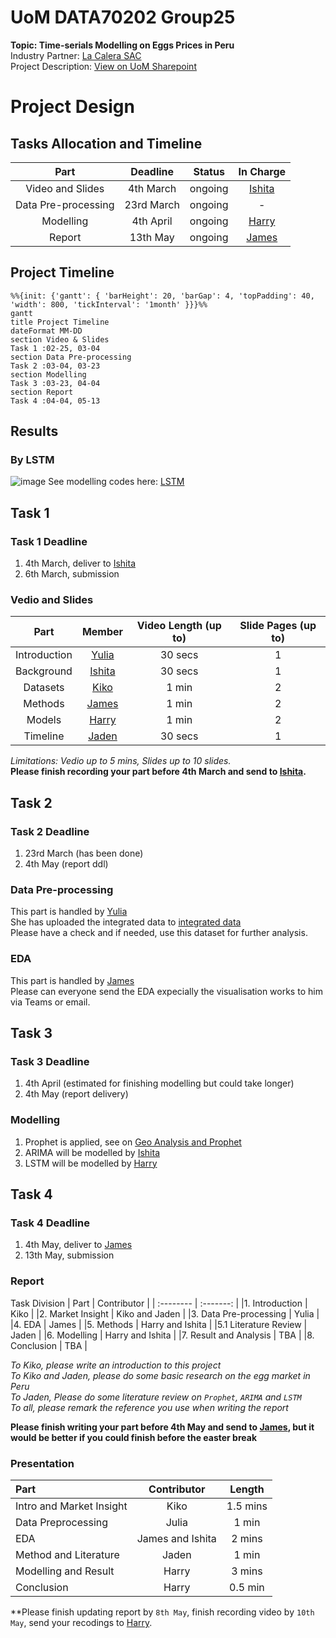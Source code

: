 # UoM DATA70202 Group25  
**Topic: Time-serials Modelling on Eggs Prices in Peru**  
Industry Partner: [La Calera SAC](https://www.lacalera.pe/)  
Project Description: [View on UoM Sharepoint](https://livemanchesterac-my.sharepoint.com/:w:/r/personal/yuhang_xie-3_postgrad_manchester_ac_uk/_layouts/15/doc2.aspx?sourcedoc=%7B7DFA38D0-850F-434C-AD4E-BDFD996C9306%7D&file=P25%20La%20Calera%20SAC.docx&action=default&mobileredirect=true&DefaultItemOpen=1&web=1)

# Project Design  
## Tasks Allocation and Timeline  
| Part   | Deadline | Status | In Charge |
| :--------: | :-------:  | :-------: | :-------: |
| Video and Slides |   4th March   | ongoing | [Ishita](mailto:ishita.satija@postgrad.manchester.ac.uk) |
| Data Pre-processing |   23rd March   |  ongoing  | - |
| Modelling |  4th April   |  ongoing  | [Harry](mailto:yuhang.xie-3@postgrad.manchester.ac.uk) |
| Report |   13th May   |  ongoing  | [James](mailto:james.askew-3@postgrad.manchester.ac.uk) |

## Project Timeline
```mermaid
%%{init: {'gantt': { 'barHeight': 20, 'barGap': 4, 'topPadding': 40, 'width': 800, 'tickInterval': '1month' }}}%%
gantt
title Project Timeline
dateFormat MM-DD
section Video & Slides
Task 1 :02-25, 03-04
section Data Pre-processing
Task 2 :03-04, 03-23
section Modelling
Task 3 :03-23, 04-04
section Report
Task 4 :04-04, 05-13
```

## Results
### By LSTM
![image](https://github.com/user-attachments/assets/facbb108-4946-4bda-9ac9-a2d74646cd84)
See modelling codes here: [LSTM](https://github.com/gggaiii/UoM_DATA70202_Group25/blob/main/models/LSTM_Modelling.py)


## Task 1
### Task 1 Deadline
1. 4th March, deliver to [Ishita](mailto:ishita.satija@postgrad.manchester.ac.uk)
2. 6th March, submission

### Vedio and Slides
| Part | Member | Video Length (up to) | Slide Pages (up to) |
| :--------: | :-------:  | :-------: | :-------: |
| Introduction | [Yulia](mailto:hanxi.yu@postgrad.manchester.ac.uk) | 30 secs | 1 |
| Background | [Ishita](mailto:ishita.satija@postgrad.manchester.ac.uk) | 30 secs | 1 |
| Datasets | [Kiko](mailto:yi.gao-5@postgrad.manchester.ac.uk) | 1 min | 2 |
| Methods | [James](mailto:james.askew-3@postgrad.manchester.ac.uk) | 1 min | 2 |
| Models | [Harry](mailto:yuhang.xie-3@postgrad.manchester.ac.uk) | 1 min | 2 |
| Timeline | [Jaden](mailto:jiajun.tian@postgrad.manchester.ac.uk) | 30 secs | 1 |

*Limitations: Vedio up to 5 mins, Slides up to 10 slides.*  
**Please finish recording your part before 4th March and send to [Ishita](mailto:ishita.satija@postgrad.manchester.ac.uk).**


## Task 2
### Task 2 Deadline
1. 23rd March (has been done)
2. 4th May (report ddl)

### Data Pre-processing  
This part is handled by [Yulia](mailto:hanxi.yu@postgrad.manchester.ac.uk)  
She has uploaded the integrated data to [integrated data](https://github.com/gggaiii/UoM_DATA70202_Group25/blob/main/Data%20Preprocessing.ipynb)  
Please have a check and if needed, use this dataset for further analysis.  

### EDA
This part is handled by [James](mailto:james.askew-3@postgrad.manchester.ac.uk)  
Please can everyone send the EDA expecially the visualisation works to him via Teams or email.  

## Task 3
### Task 3 Deadline
1. 4th April (estimated for finishing modelling but could take longer)
2. 4th May (report delivery)

### Modelling
1. Prophet is applied, see on [Geo Analysis and Prophet](https://github.com/gggaiii/UoM_DATA70202_Group25/blob/main/Geo_EDA_and_Prophet_Model.ipynb)
2. ARIMA will be modelled by [Ishita](mailto:ishita.satija@postgrad.manchester.ac.uk)
3. LSTM will be modelled by [Harry](mailto:yuhang.xie-3@postgrad.manchester.ac.uk)  

## Task 4
### Task 4 Deadline
1. 4th May, deliver to [James](mailto:james.askew-3@postgrad.manchester.ac.uk)
2. 13th May, submission

### Report
Task Division
|  Part  |  Contributor  |
| :-------- | :-------:  |
|1. Introduction |  Kiko  |
|2. Market Insight |  Kiko and Jaden  |
|3. Data Pre-processing | Yulia |
|4. EDA  |  James  |
|5. Methods |  Harry and Ishita  |
|5.1 Literature Review  |  Jaden  |
|6. Modelling |  Harry and Ishita  |
|7. Result and Analysis |  TBA  |
|8. Conclusion |  TBA  |

*To Kiko, please write an introduction to this project*  
*To Kiko and Jaden, please do some basic research on the egg market in Peru*  
*To Jaden, Please do some literature review on `Prophet`, `ARIMA` and `LSTM`*  
*To all, please remark the reference you use when writing the report*    

**Please finish writing your part before 4th May and send to [James](mailto:james.askew-3@postgrad.manchester.ac.uk), but it would be better if you could finish before the easter break**

### Presentation
| Part | Contributor | Length |
| :---- | :----: | :----: |
| Intro and Market Insight | Kiko | 1.5 mins |
| Data Preprocessing | Julia | 1 min |
| EDA | James and Ishita | 2 mins |
| Method and Literature | Jaden | 1 min |
| Modelling and Result | Harry | 3 mins |
| Conclusion | Harry | 0.5 min |

**Please finish updating report by `8th May`, finish recording video by `10th May`, send your recodings to [Harry](mailto:yuhang.xie-3@postgrad.manchester.ac.uk).





